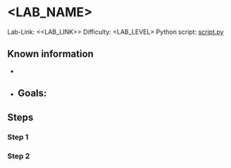 # <LAB_NAME>

Lab-Link: <<LAB_LINK>>
Difficulty: <LAB_LEVEL>
Python script: [script.py](script.py)  

## Known information

- 
- Goals:
  - 

## Steps

### Step 1

### Step 2
